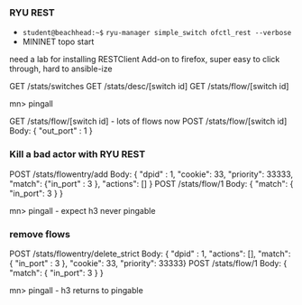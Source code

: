 ### RYU REST

* `student@beachhead:~$` `ryu-manager simple_switch ofctl_rest --verbose`
* MININET topo start

need a lab for installing RESTClient Add-on to firefox, super easy to click through, hard to ansible-ize

GET /stats/switches
GET /stats/desc/[switch id]
GET /stats/flow/[switch id]

mn> pingall

GET /stats/flow/[switch id] - lots of flows now
POST /stats/flow/[switch id]
  Body: { "out_port" : 1 }

### Kill a bad actor with RYU REST

POST /stats/flowentry/add 
  Body: { "dpid" : 1, "cookie": 33, "priority": 33333, "match": {"in_port" : 3 }, "actions": [] }
POST /stats/flow/1
  Body: { "match": { "in_port": 3 } }

mn> pingall - expect h3 never pingable

### remove flows 

POST /stats/flowentry/delete_strict
  Body: { "dpid" : 1, "actions": [], "match": { "in_port" : 3 }, "cookie": 33,  "priority": 33333}
POST /stats/flow/1
  Body: { "match": { "in_port": 3 } }

mn> pingall - h3 returns to pingable

